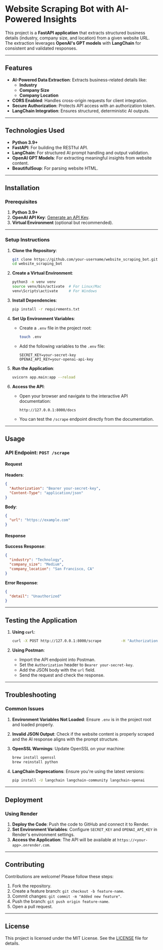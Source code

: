 
# Website Scraping Bot with AI-Powered Insights

This project is a **FastAPI application** that extracts structured business details (industry, company size, and location) from a given website URL. The extraction leverages **OpenAI's GPT models** with **LangChain** for consistent and validated responses.

---

## Features

- **AI-Powered Data Extraction**: Extracts business-related details like:
  - **Industry**
  - **Company Size**
  - **Company Location**
- **CORS Enabled**: Handles cross-origin requests for client integration.
- **Secure Authorization**: Protects API access with an authorization token.
- **LangChain Integration**: Ensures structured, deterministic AI outputs.

---

## Technologies Used

- **Python 3.9+**
- **FastAPI**: For building the RESTful API.
- **LangChain**: For structured AI prompt handling and output validation.
- **OpenAI GPT Models**: For extracting meaningful insights from website content.
- **BeautifulSoup**: For parsing website HTML.

---

## Installation

### Prerequisites

1. **Python 3.9+**
2. **OpenAI API Key**: [Generate an API Key](https://platform.openai.com/signup/).
3. **Virtual Environment** (optional but recommended).

---

### Setup Instructions

1. **Clone the Repository**:
   ```bash
   git clone https://github.com/your-username/website_scraping_bot.git
   cd website_scraping_bot
   ```

2. **Create a Virtual Environment**:
   ```bash
   python3 -m venv venv
   source venv/bin/activate  # For Linux/Mac
   venv\Scripts\activate     # For Windows
   ```

3. **Install Dependencies**:
   ```bash
   pip install -r requirements.txt
   ```

4. **Set Up Environment Variables**:
   - Create a `.env` file in the project root:
     ```bash
     touch .env
     ```
   - Add the following variables to the `.env` file:
     ```
     SECRET_KEY=your-secret-key
     OPENAI_API_KEY=your-openai-api-key
     ```

5. **Run the Application**:
   ```bash
   uvicorn app.main:app --reload
   ```

6. **Access the API**:
   - Open your browser and navigate to the interactive API documentation:
     ```
     http://127.0.0.1:8000/docs
     ```
   - You can test the `/scrape` endpoint directly from the documentation.

---

## Usage

### API Endpoint: **`POST /scrape`**

#### Request

**Headers**:
```json
{
  "Authorization": "Bearer your-secret-key",
  "Content-Type": "application/json"
}
```

**Body**:
```json
{
  "url": "https://example.com"
}
```

#### Response

**Success Response**:
```json
{
  "industry": "Technology",
  "company_size": "Medium",
  "company_location": "San Francisco, CA"
}
```

**Error Response**:
```json
{
  "detail": "Unauthorized"
}
```

---

## Testing the Application

1. **Using `curl`**:
   ```bash
   curl -X POST http://127.0.0.1:8000/scrape         -H "Authorization: Bearer your-secret-key"         -H "Content-Type: application/json"         -d '{"url": "https://example.com"}'
   ```

2. **Using Postman**:
   - Import the API endpoint into Postman.
   - Set the `Authorization` header to `Bearer your-secret-key`.
   - Add the JSON body with the `url` field.
   - Send the request and check the response.

---

## Troubleshooting

### Common Issues

1. **Environment Variables Not Loaded**:
   Ensure `.env` is in the project root and loaded properly.

2. **Invalid JSON Output**:
   Check if the website content is properly scraped and the AI response aligns with the prompt structure.

3. **OpenSSL Warnings**:
   Update OpenSSL on your machine:
   ```bash
   brew install openssl
   brew reinstall python
   ```

4. **LangChain Deprecations**:
   Ensure you're using the latest versions:
   ```bash
   pip install -U langchain langchain-community langchain-openai
   ```

---

## Deployment

### Using Render
1. **Deploy the Code**:
   Push the code to GitHub and connect it to Render.
2. **Set Environment Variables**:
   Configure `SECRET_KEY` and `OPENAI_API_KEY` in Render's environment settings.
3. **Access the Application**:
   The API will be available at `https://<your-app>.onrender.com`.

---

## Contributing

Contributions are welcome! Please follow these steps:
1. Fork the repository.
2. Create a feature branch: `git checkout -b feature-name`.
3. Commit changes: `git commit -m "Added new feature"`.
4. Push the branch: `git push origin feature-name`.
5. Open a pull request.

---

## License

This project is licensed under the MIT License. See the [LICENSE](LICENSE) file for details.

